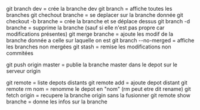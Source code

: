git branch dev = crée la branche dev
git branch = affiche toutes les branches
git chechout branche = se deplacer sur la branche donnée
git checkout -b branche = crée la branche et se déplace dessus
git branch -d branche = supprime la branche (sauf si elle n'est pas propre car modifications présentes)
git merge branche = ajoute les modif de la branche donnée a celle sur laquelle on est
git branch --no-merged = affiche les branches non mergées
git stash = remise les modifications non commitées

git push origin master =  publie la branche master dans le depot sur le serveur origin

git remote = liste depots distants
git remote add = ajoute depot distant
git remote rm nom = renomme le depot en "nom" (rm peut etre dit rename)
git fetch origin = recupere la branche origin sans la fusionner
git remote show branche = donne les infos sur la branche 